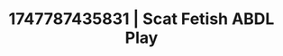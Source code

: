 ---
categories:
- Shibari art
- Elegant fetish
- Whipped cream play
- Ethereal kink
- Real couple content
image: /assets/images/1747787435831.jpg
layout: post
seo:
  description: Featured content with high-quality ABDL Play, Scat Fetish. HD images
    available.
  keywords: ABDL Play, Scat Fetish
  og_image: /assets/images/1747787435831.jpg
  schema_type: VisualArtwork
tags:
- ABDL Play
- Scat Fetish
- '#1747787435831'
title: 1747787435831 | Scat Fetish ABDL Play
---